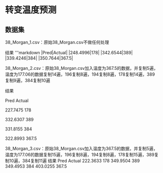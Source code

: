 # 转变温度预测

## 数据集
38_Morgan_1.csv：原始38_Morgan.csv不做任何处理

结果
'''markdown
|Pred|Actual|
|248.4996|178|
|342.6544|389|
|339.4246|384|
|350.7644|367.5|


38_Morgan_2.csv：原始38_Morgan.csv加入温度为367.5的数据，并复制5遍，温度为177.06的数据复制14遍，196复制8遍，194复制8遍，178复制14遍，389复制9遍，384复制10遍

结果

Pred	Actual

227.7475	178

332.6307	389

331.8155	384

322.8993	367.5


38_Morgan_3.csv：原始38_Morgan.csv加入温度为367.5的数据，并复制5遍，温度为177.06的数据复制15遍，196复制8遍，194复制8遍，178复制15遍，389复制10遍，384复制11遍
结果
Pred	Actual
222.3633	178
349.9504	389
349.4953	384
403.0255	367.5






